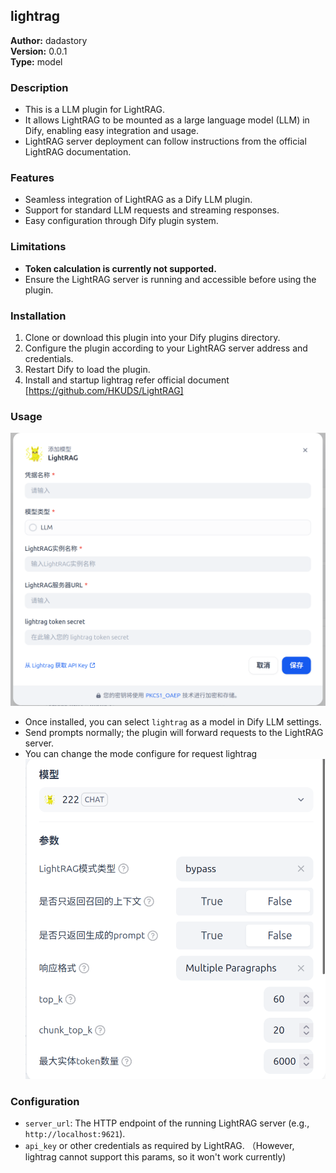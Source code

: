## lightrag

**Author:** dadastory  
**Version:** 0.0.1  
**Type:** model  

### Description

- This is a LLM plugin for LightRAG.  
- It allows LightRAG to be mounted as a large language model (LLM) in Dify, enabling easy integration and usage.  
- LightRAG server deployment can follow instructions from the official LightRAG documentation.

### Features

- Seamless integration of LightRAG as a Dify LLM plugin.  
- Support for standard LLM requests and streaming responses.  
- Easy configuration through Dify plugin system.

### Limitations

- **Token calculation is currently not supported.**  
- Ensure the LightRAG server is running and accessible before using the plugin.  

### Installation

1. Clone or download this plugin into your Dify plugins directory.  
2. Configure the plugin according to your LightRAG server address and credentials.  
3. Restart Dify to load the plugin.  
4. Install and startup lightrag refer official document [https://github.com/HKUDS/LightRAG]

### Usage
![img.png](img.png)
- Once installed, you can select `lightrag` as a model in Dify LLM settings.  
- Send prompts normally; the plugin will forward requests to the LightRAG server.  
- You can change the mode configure for request lightrag
![img_1.png](img_1.png)
### Configuration

- `server_url`: The HTTP endpoint of the running LightRAG server (e.g., `http://localhost:9621`).  
- `api_key` or other credentials as required by LightRAG.  （However, lightrag cannot support this params, so it won't work currently)